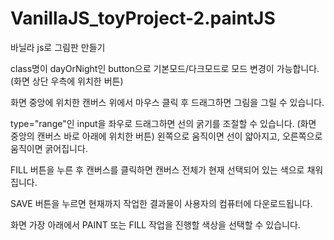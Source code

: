 # VanillaJS_toyProject-2.paintJS

바닐라 js로 그림판 만들기

class명이 dayOrNight인 button으로 기본모드/다크모드로 모드 변경이 가능합니다.
(화면 상단 우측에 위치한 버튼)

화면 중앙에 위치한 캔버스 위에서
마우스 클릭 후 드래그하면 그림을 그릴 수 있습니다.

type="range"인 input을 좌우로 드래그하면 선의 굵기를 조절할 수 있습니다.
(화면 중앙의 캔버스 바로 아래에 위치한 버튼)
왼쪽으로 움직이면 선이 얇아지고, 오른쪽으로 움직이면 굵어집니다.

FILL 버튼을 누른 후 캔버스를 클릭하면
캔버스 전체가 현재 선택되어 있는 색으로 채워집니다.

SAVE 버튼을 누르면 현재까지 작업한 결과물이 사용자의 컴퓨터에 다운로드됩니다.

화면 가장 아래에서 PAINT 또는 FILL 작업을 진행할 색상을 선택할 수 있습니다.
